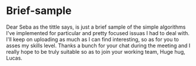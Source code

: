# Brief-sample
Dear Seba as the tittle says, is just a brief sample of the simple algorithms I've implemented for particular and pretty focused issuas I had to deal with. I'll keep on uploading as much as 
I can find interesting, so as for you to asses my skills level.
Thanks a bunch for your chat during the meeting and I really hope to be truly suitable so as to join your working team,
Huge hug,
Lucas.
